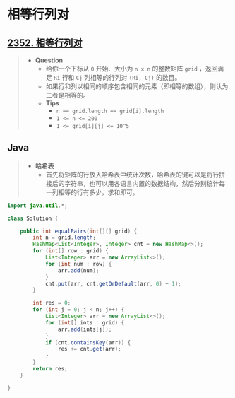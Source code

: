 # 相等行列对

## [2352. 相等行列对](https://leetcode.cn/problems/equal-row-and-column-pairs/)

> - **Question**
>   - 给你一个下标从 `0` 开始、大小为 `n x n` 的整数矩阵 `grid` ，返回满足 `Ri` 行和 `Cj` 列相等的行列对 `(Ri, Cj)` 的数目。
>   - 如果行和列以相同的顺序包含相同的元素（即相等的数组），则认为二者是相等的。
>   - **Tips**
>     - `n == grid.length == grid[i].length`
>     - `1 <= n <= 200`
>     - `1 <= grid[i][j] <= 10^5`

## Java

> - **哈希表**
>   - 首先将矩阵的行放入哈希表中统计次数，哈希表的键可以是将行拼接后的字符串，也可以用各语言内置的数据结构，然后分别统计每一列相等的行有多少，求和即可。

```java
import java.util.*;

class Solution {

    public int equalPairs(int[][] grid) {
        int n = grid.length;
        HashMap<List<Integer>, Integer> cnt = new HashMap<>();
        for (int[] row : grid) {
            List<Integer> arr = new ArrayList<>();
            for (int num : row) {
                arr.add(num);
            }
            cnt.put(arr, cnt.getOrDefault(arr, 0) + 1);
        }

        int res = 0;
        for (int j = 0; j < n; j++) {
            List<Integer> arr = new ArrayList<>();
            for (int[] ints : grid) {
                arr.add(ints[j]);
            }
            if (cnt.containsKey(arr)) {
                res += cnt.get(arr);
            }
        }
        return res;
    }

}
```
